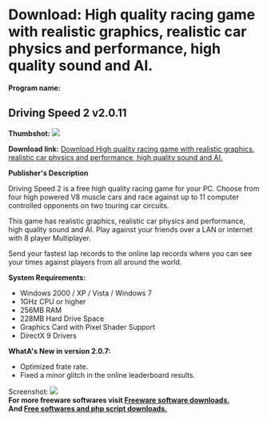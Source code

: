 # Download: High quality racing game with realistic graphics, realistic car physics and performance, high quality sound and AI.

**Program name:**

## Driving Speed 2 v2.0.11

  
**Thumbshot:** ![](http://www.freewarefiles.com/screenshot/drivingspeed2_md.jpg)   
  
**Download link:** [Download High quality racing game with realistic graphics, realistic car physics and performance, high quality sound and AI.](http://freesoftwares.boysofts.com/Driving-Speed-2_program_51995.html)  
  


**Publisher's Description**  
  


Driving Speed 2 is a free high quality racing game for your PC. Choose from four high powered V8 muscle cars and race against up to 11 computer controlled opponents on two touring car circuits. 

This game has realistic graphics, realistic car physics and performance, high quality sound and AI. Play against your friends over a LAN or internet with 8 player Multiplayer. 

Send your fastest lap records to the online lap records where you can see your times against players from all around the world.

**System Requirements:**

  * Windows 2000 / XP / Vista / Windows 7 
  * 1GHz CPU or higher 
  * 256MB RAM 
  * 228MB Hard Drive Space 
  * Graphics Card with Pixel Shader Support 
  * DirectX 9 Drivers 

**WhatA's New in version 2.0.7:**

  * Optimized frate rate. 
  * Fixed a minor glitch in the online leaderboard results. 

  
  
Screenshot: ![](http://www.freewarefiles.com/screenshot/drivingspeed2.jpg)   
**For more freeware softwares visit [Freeware software downloads.](http://freesoftwares.boysofts.com/)**   
**And [Free softwares and php script downloads.](http://www.boysofts.com/)**
